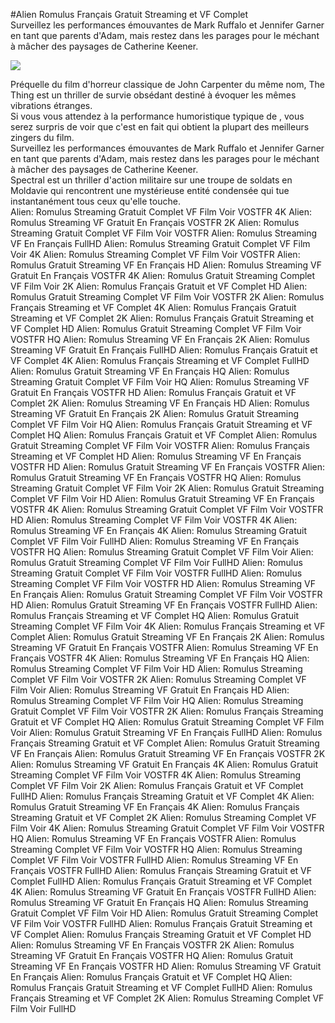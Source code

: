 #Alien Romulus Français Gratuit Streaming et VF Complet  
Surveillez les performances émouvantes de Mark Ruffalo et Jennifer Garner en tant que parents d'Adam, mais restez dans les parages pour le méchant à mâcher des paysages de Catherine Keener.  
  
[![](https://i.imgur.com/qSNzIqt.png)](https://movie.rssnews.media/kHWczQM.php)  
  
Préquelle du film d'horreur classique de John Carpenter du même nom, The Thing est un thriller de survie obsédant destiné à évoquer les mêmes vibrations étranges.  
Si vous vous attendez à la performance humoristique typique de , vous serez surpris de voir que c'est en fait  qui obtient la plupart des meilleurs zingers du film.  
Surveillez les performances émouvantes de Mark Ruffalo et Jennifer Garner en tant que parents d'Adam, mais restez dans les parages pour le méchant à mâcher des paysages de Catherine Keener.  
Spectral est un thriller d'action militaire sur une troupe de soldats  en Moldavie qui rencontrent une mystérieuse entité condensée qui tue instantanément tous ceux qu'elle touche.  
Alien: Romulus Streaming Gratuit Complet VF Film Voir VOSTFR 4K
Alien: Romulus Streaming VF Gratuit En Français VOSTFR 2K
Alien: Romulus Streaming Gratuit Complet VF Film Voir VOSTFR
Alien: Romulus Streaming VF En Français FullHD
Alien: Romulus Streaming Gratuit Complet VF Film Voir 4K
Alien: Romulus Streaming Complet VF Film Voir VOSTFR
Alien: Romulus Gratuit Streaming VF En Français HD
Alien: Romulus Streaming VF Gratuit En Français VOSTFR 4K
Alien: Romulus Gratuit Streaming Complet VF Film Voir 2K
Alien: Romulus Français Gratuit et VF Complet HD
Alien: Romulus Gratuit Streaming Complet VF Film Voir VOSTFR 2K
Alien: Romulus Français Streaming et VF Complet 4K
Alien: Romulus Français Gratuit Streaming et VF Complet 2K
Alien: Romulus Français Gratuit Streaming et VF Complet HD
Alien: Romulus Gratuit Streaming Complet VF Film Voir VOSTFR HQ
Alien: Romulus Streaming VF En Français 2K
Alien: Romulus Streaming VF Gratuit En Français FullHD
Alien: Romulus Français Gratuit et VF Complet 4K
Alien: Romulus Français Streaming et VF Complet FullHD
Alien: Romulus Gratuit Streaming VF En Français HQ
Alien: Romulus Streaming Gratuit Complet VF Film Voir HQ
Alien: Romulus Streaming VF Gratuit En Français VOSTFR HD
Alien: Romulus Français Gratuit et VF Complet 2K
Alien: Romulus Streaming VF En Français HD
Alien: Romulus Streaming VF Gratuit En Français 2K
Alien: Romulus Gratuit Streaming Complet VF Film Voir HQ
Alien: Romulus Français Gratuit Streaming et VF Complet HQ
Alien: Romulus Français Gratuit et VF Complet
Alien: Romulus Gratuit Streaming Complet VF Film Voir VOSTFR
Alien: Romulus Français Streaming et VF Complet HD
Alien: Romulus Streaming VF En Français VOSTFR HD
Alien: Romulus Gratuit Streaming VF En Français VOSTFR
Alien: Romulus Gratuit Streaming VF En Français VOSTFR HQ
Alien: Romulus Streaming Gratuit Complet VF Film Voir 2K
Alien: Romulus Gratuit Streaming Complet VF Film Voir HD
Alien: Romulus Gratuit Streaming VF En Français VOSTFR 4K
Alien: Romulus Streaming Gratuit Complet VF Film Voir VOSTFR HD
Alien: Romulus Streaming Complet VF Film Voir VOSTFR 4K
Alien: Romulus Streaming VF En Français 4K
Alien: Romulus Streaming Gratuit Complet VF Film Voir FullHD
Alien: Romulus Streaming VF En Français VOSTFR HQ
Alien: Romulus Streaming Gratuit Complet VF Film Voir
Alien: Romulus Gratuit Streaming Complet VF Film Voir FullHD
Alien: Romulus Streaming Gratuit Complet VF Film Voir VOSTFR FullHD
Alien: Romulus Streaming Complet VF Film Voir VOSTFR HD
Alien: Romulus Streaming VF En Français
Alien: Romulus Gratuit Streaming Complet VF Film Voir VOSTFR HD
Alien: Romulus Gratuit Streaming VF En Français VOSTFR FullHD
Alien: Romulus Français Streaming et VF Complet HQ
Alien: Romulus Gratuit Streaming Complet VF Film Voir 4K
Alien: Romulus Français Streaming et VF Complet
Alien: Romulus Gratuit Streaming VF En Français 2K
Alien: Romulus Streaming VF Gratuit En Français VOSTFR
Alien: Romulus Streaming VF En Français VOSTFR 4K
Alien: Romulus Streaming VF En Français HQ
Alien: Romulus Streaming Complet VF Film Voir HD
Alien: Romulus Streaming Complet VF Film Voir VOSTFR 2K
Alien: Romulus Streaming Complet VF Film Voir
Alien: Romulus Streaming VF Gratuit En Français HD
Alien: Romulus Streaming Complet VF Film Voir HQ
Alien: Romulus Streaming Gratuit Complet VF Film Voir VOSTFR 2K
Alien: Romulus Français Streaming Gratuit et VF Complet HQ
Alien: Romulus Gratuit Streaming Complet VF Film Voir
Alien: Romulus Gratuit Streaming VF En Français FullHD
Alien: Romulus Français Streaming Gratuit et VF Complet
Alien: Romulus Gratuit Streaming VF En Français
Alien: Romulus Gratuit Streaming VF En Français VOSTFR 2K
Alien: Romulus Streaming VF Gratuit En Français 4K
Alien: Romulus Gratuit Streaming Complet VF Film Voir VOSTFR 4K
Alien: Romulus Streaming Complet VF Film Voir 2K
Alien: Romulus Français Gratuit et VF Complet FullHD
Alien: Romulus Français Streaming Gratuit et VF Complet 4K
Alien: Romulus Gratuit Streaming VF En Français 4K
Alien: Romulus Français Streaming Gratuit et VF Complet 2K
Alien: Romulus Streaming Complet VF Film Voir 4K
Alien: Romulus Streaming Gratuit Complet VF Film Voir VOSTFR HQ
Alien: Romulus Streaming VF En Français VOSTFR
Alien: Romulus Streaming Complet VF Film Voir VOSTFR HQ
Alien: Romulus Streaming Complet VF Film Voir VOSTFR FullHD
Alien: Romulus Streaming VF En Français VOSTFR FullHD
Alien: Romulus Français Streaming Gratuit et VF Complet FullHD
Alien: Romulus Français Gratuit Streaming et VF Complet 4K
Alien: Romulus Streaming VF Gratuit En Français VOSTFR FullHD
Alien: Romulus Streaming VF Gratuit En Français HQ
Alien: Romulus Streaming Gratuit Complet VF Film Voir HD
Alien: Romulus Gratuit Streaming Complet VF Film Voir VOSTFR FullHD
Alien: Romulus Français Gratuit Streaming et VF Complet
Alien: Romulus Français Streaming Gratuit et VF Complet HD
Alien: Romulus Streaming VF En Français VOSTFR 2K
Alien: Romulus Streaming VF Gratuit En Français VOSTFR HQ
Alien: Romulus Gratuit Streaming VF En Français VOSTFR HD
Alien: Romulus Streaming VF Gratuit En Français
Alien: Romulus Français Gratuit et VF Complet HQ
Alien: Romulus Français Gratuit Streaming et VF Complet FullHD
Alien: Romulus Français Streaming et VF Complet 2K
Alien: Romulus Streaming Complet VF Film Voir FullHD